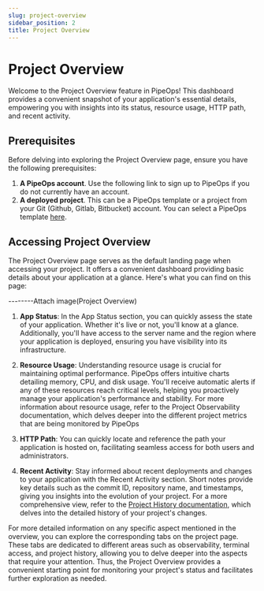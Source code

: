 ```yaml
---
slug: project-overview
sidebar_position: 2
title: Project Overview
---
```


# Project Overview

Welcome to the Project Overview feature in PipeOps! This dashboard provides a convenient snapshot of your application's essential details, empowering you with insights into its status, resource usage, HTTP path, and recent activity.

## Prerequisites

Before delving into exploring the Project Overview page, ensure you have the following prerequisites:

1. **A PipeOps account**. Use the following link to sign up to PipeOps if you do not currently have an account.
2. **A deployed project**. This can be a PipeOps template or a project from your Git (Github, Gitlab, Bitbucket) account. You can select a PipeOps template [here](https://github.com/orgs/pipeops-dev/repositories).

## Accessing Project Overview

The Project Overview page serves as the default landing page when accessing your project. It offers a convenient dashboard providing basic details about your application at a glance. Here's what you can find on this page:

--------Attach image(Project Overview)

1. **App Status**:
   In the App Status section, you can quickly assess the state of your application. Whether it's live or not, you'll know at a glance. Additionally, you'll have access to the server name and the region where your application is deployed, ensuring you have visibility into its infrastructure.

2. **Resource Usage**:
   Understanding resource usage is crucial for maintaining optimal performance. PipeOps offers intuitive charts detailing memory, CPU, and disk usage. You'll receive automatic alerts if any of these resources reach critical levels, helping you proactively manage your application's performance and stability.
   For more information about resource usage, refer to the Project Observability documentation, which delves deeper into the different project metrics that are being monitored by PipeOps

3. **HTTP Path**:
   You can quickly locate and reference the path your application is hosted on, facilitating seamless access for both users and administrators.

4. **Recent Activity**:
   Stay informed about recent deployments and changes to your application with the Recent Activity section. Short notes provide key details such as the commit ID, repository name, and timestamps, giving you insights into the evolution of your project.
   For a more comprehensive view, refer to the [Project History documentation](/docs/user-guides/project/project-history.md), which delves into the detailed history of your project's changes.

For more detailed information on any specific aspect mentioned in the overview, you can explore the corresponding tabs on the project page. These tabs are dedicated to different areas such as observability, terminal access, and project history, allowing you to delve deeper into the aspects that require your attention. Thus, the Project Overview provides a convenient starting point for monitoring your project's status and facilitates further exploration as needed.
